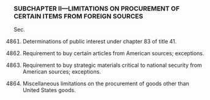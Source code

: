 ### SUBCHAPTER II—LIMITATIONS ON PROCUREMENT OF CERTAIN ITEMS FROM FOREIGN SOURCES ###

Sec.

4861. Determinations of public interest under chapter 83 of title 41.

4862. Requirement to buy certain articles from American sources; exceptions.

4863. Requirement to buy strategic materials critical to national security from American sources; exceptions.

4864. Miscellaneous limitations on the procurement of goods other than United States goods.